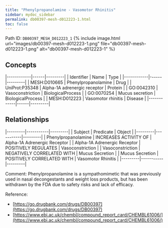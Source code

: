 ```yaml
---
title: "Phenylpropanolamine - Vasomotor Rhinitis"
sidebar: mydoc_sidebar
permalink: db00397-mesh-d012223-1.html
toc: false 
---
```



Path ID: `DB00397_MESH_D012223_1`
{% include image.html url="images/db00397-mesh-d012223-1.png" file="db00397-mesh-d012223-1.png" alt="db00397-mesh-d012223-1" %}

## Concepts

|------------|------|---------|
| Identifier | Name | Type    |
|------------|------|---------|
| MESH:D010665 | Phenylpropanolamine | Drug |
| UniProt:P35348 | Alpha-1A adrenergic receptor | Protein |
| GO:0042310 | Vasoconstriction | BiologicalProcess |
| GO:0070254 | Mucus secretion | BiologicalProcess |
| MESH:D012223 | Vasomotor rhinitis | Disease |
|------------|------|---------|

## Relationships

|---------|-----------|---------|
| Subject | Predicate | Object  |
|---------|-----------|---------|
| Phenylpropanolamine | INCREASES ACTIVITY OF | Alpha-1A Adrenergic Receptor |
| Alpha-1A Adrenergic Receptor | POSITIVELY REGULATES | Vasoconstriction |
| Vasoconstriction | NEGATIVELY CORRELATED WITH | Mucus Secretion |
| Mucus Secretion | POSITIVELY CORRELATED WITH | Vasomotor Rhinitis |
|---------|-----------|---------|

Comment: Phenylpropanolamine is a sympathomimetic that was previously used in nasal decongestants and weight loss products, but has been withdrawn by the FDA due to safety risks and lack of efficacy.

Reference: 
  - [https://go.drugbank.com/drugs/DB00397](https://go.drugbank.com/drugs/DB00397)
  - [https://www.ebi.ac.uk/chembl/compound_report_card/CHEMBL61006/](https://www.ebi.ac.uk/chembl/compound_report_card/CHEMBL61006/)
